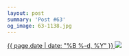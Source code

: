 ```yaml
---
layout: post
summary: 'Post #63'
og_image: 63-1138.jpg
---
```


<p>
 <time>
  <a href="/63">
   {{ page.date | date: "%B %-d, %Y" }}
  </a>
 </time>
 <a href="/63">
  <img data-taken="9/28/2013" sizes="(min-width: 700px) 50vw, calc(100vw - 2rem)" src="{{ site.assets_url }}/63-569.jpg" srcset="{{ site.assets_url }}/63-1138.jpg 1138w, {{ site.assets_url }}/63-854.jpg 854w, {{ site.assets_url }}/63-569.jpg 569w, {{ site.assets_url }}/63-284.jpg 284w"/>
 </a>
</p>
